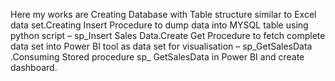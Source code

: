 Here my works are Creating Database with Table structure similar to Excel data set.Creating Insert Procedure to dump data into MYSQL table using python script – sp_Insert Sales Data.Create Get Procedure to fetch complete data set into Power BI tool as data set for
visualisation – sp_GetSalesData .Consuming Stored procedure sp_ GetSalesData in Power BI and create dashboard.
